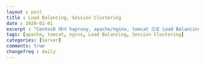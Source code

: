 ```yaml
---
layout : post
title : Load Balancing, Session Clustering
date : 2020-01-01
excerpt : "Centos8 에서 haproxy, apache/nginx, tomcat 으로 Load Balancing, Session Clustering 환경 구축하기"
tags: [apache, tomcat, nginx, Load Balancing, Session Clustering]
categories: [Server]
comments: true
changefreq : daily
---
```



